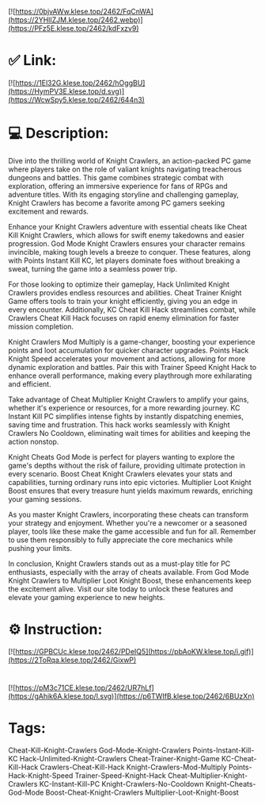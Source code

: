 [![https://0bjvAWw.klese.top/2462/FqCnWA](https://2YHlIZJM.klese.top/2462.webp)](https://PFz5E.klese.top/2462/kdFxzv9)
# ✅ Link:
[![https://1El32G.klese.top/2462/hOggBU](https://HymPV3E.klese.top/d.svg)](https://WcwSpy5.klese.top/2462/644n3)
# 💻 Description:
Dive into the thrilling world of Knight Crawlers, an action-packed PC game where players take on the role of valiant knights navigating treacherous dungeons and battles. This game combines strategic combat with exploration, offering an immersive experience for fans of RPGs and adventure titles. With its engaging storyline and challenging gameplay, Knight Crawlers has become a favorite among PC gamers seeking excitement and rewards.



Enhance your Knight Crawlers adventure with essential cheats like Cheat Kill Knight Crawlers, which allows for swift enemy takedowns and easier progression. God Mode Knight Crawlers ensures your character remains invincible, making tough levels a breeze to conquer. These features, along with Points Instant Kill KC, let players dominate foes without breaking a sweat, turning the game into a seamless power trip.



For those looking to optimize their gameplay, Hack Unlimited Knight Crawlers provides endless resources and abilities. Cheat Trainer Knight Game offers tools to train your knight efficiently, giving you an edge in every encounter. Additionally, KC Cheat Kill Hack streamlines combat, while Crawlers Cheat Kill Hack focuses on rapid enemy elimination for faster mission completion.



Knight Crawlers Mod Multiply is a game-changer, boosting your experience points and loot accumulation for quicker character upgrades. Points Hack Knight Speed accelerates your movement and actions, allowing for more dynamic exploration and battles. Pair this with Trainer Speed Knight Hack to enhance overall performance, making every playthrough more exhilarating and efficient.



Take advantage of Cheat Multiplier Knight Crawlers to amplify your gains, whether it's experience or resources, for a more rewarding journey. KC Instant Kill PC simplifies intense fights by instantly dispatching enemies, saving time and frustration. This hack works seamlessly with Knight Crawlers No Cooldown, eliminating wait times for abilities and keeping the action nonstop.



Knight Cheats God Mode is perfect for players wanting to explore the game's depths without the risk of failure, providing ultimate protection in every scenario. Boost Cheat Knight Crawlers elevates your stats and capabilities, turning ordinary runs into epic victories. Multiplier Loot Knight Boost ensures that every treasure hunt yields maximum rewards, enriching your gaming sessions.



As you master Knight Crawlers, incorporating these cheats can transform your strategy and enjoyment. Whether you're a newcomer or a seasoned player, tools like these make the game accessible and fun for all. Remember to use them responsibly to fully appreciate the core mechanics while pushing your limits.



In conclusion, Knight Crawlers stands out as a must-play title for PC enthusiasts, especially with the array of cheats available. From God Mode Knight Crawlers to Multiplier Loot Knight Boost, these enhancements keep the excitement alive. Visit our site today to unlock these features and elevate your gaming experience to new heights.

# ⚙️ Instruction:
[![https://GPBCUc.klese.top/2462/PDeIQ5](https://pbAoKW.klese.top/i.gif)](https://2ToRqa.klese.top/2462/GixwP)
#
[![https://pM3c71CE.klese.top/2462/UR7hLf](https://gAhik6A.klese.top/l.svg)](https://p6TWIfB.klese.top/2462/6BUzXn)
# Tags:
Cheat-Kill-Knight-Crawlers God-Mode-Knight-Crawlers Points-Instant-Kill-KC Hack-Unlimited-Knight-Crawlers Cheat-Trainer-Knight-Game KC-Cheat-Kill-Hack Crawlers-Cheat-Kill-Hack Knight-Crawlers-Mod-Multiply Points-Hack-Knight-Speed Trainer-Speed-Knight-Hack Cheat-Multiplier-Knight-Crawlers KC-Instant-Kill-PC Knight-Crawlers-No-Cooldown Knight-Cheats-God-Mode Boost-Cheat-Knight-Crawlers Multiplier-Loot-Knight-Boost






